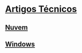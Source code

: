 # [Artigos Técnicos](index.md)

## [Nuvem](Nuvem/TOC.md)
## [Windows](Windows/TOC.md)
<!--

## [Windows](Windows/TOC.md)
## [Web](web.md)
## [Visual Studio & ALM](visualstudio.md)
## [Mobile](mobile.md)
## [Office](office.md)
## [Servidores & Soluções](servidores.md)
## [Technologia .NET](technologianet.md)
## [Segurança](seguranca.md)
## [Games](games.md)
-->